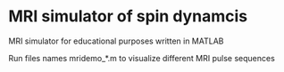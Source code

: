 # MRI simulator of spin dynamcis
MRI simulator for educational purposes written in MATLAB

Run files names mridemo_*.m to visualize different MRI pulse sequences
